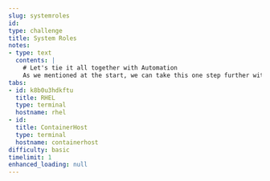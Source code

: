 ```yaml
---
slug: systemroles
id: 
type: challenge
title: System Roles
notes:
- type: text
  contents: |
    # Let's tie it all together with Automation
    As we mentioned at the start, we can take this one step further with Automation.  The Podman system role can deploy these definitions that we've created for us! 
tabs:
- id: k8b0u3hdkftu
  title: RHEL
  type: terminal
  hostname: rhel
- id: 
  title: ContainerHost
  type: terminal
  hostname: containerhost
difficulty: basic
timelimit: 1
enhanced_loading: null
---
```

# 
